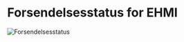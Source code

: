 # Forsendelsesstatus for EHMI

![Forsendelsesstatus](https://medcomdk.github.io/ehmi/assets/images/2_EHMI_Forsendelsesstatus.png)
